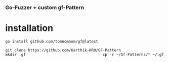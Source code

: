
### Go-Fuzzer + custom gf-Pattern 

# installation 

```go install github.com/tomnomnom/gf@latest```


```git clone https://github.com/Karthik-HR0/GF-Pattern                             mkdir .gf                                  cp -r ~/Gf-Patterns/* ~/.gf```




